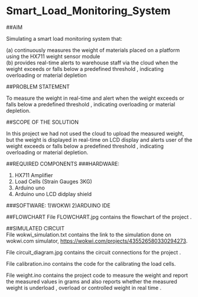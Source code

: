 # Smart_Load_Monitoring_System
##AIM

Simulating a smart load monitoring system that:

  (a) continuously measures the weight of materials placed on a platform using the HX711 weight sensor module   
  (b) provides real-time alerts to warehouse staff via the cloud when the weight exceeds or falls below a predefined threshold , indicating overloading or material depletion
  
##PROBLEM STATEMENT

  To measure the weight in real-time and alert when the weight exceeds or falls below a predefined threshold , indicating overloading or material depletion.

##SCOPE OF THE SOLUTION

  In this project we had not used the cloud to upload the measured weight, but the weight is displayed in real-time on LCD display and alerts user of the weight exceeds or falls below a predefined threshold ,     indicating overloading or material depletion.

##REQUIRED COMPONENTS
  ###HARDWARE:
  1) HX711 Amplifier
  2) Load Cells (Strain Gauges 3KG)
  3) Arduino uno
  4) Arduino uno LCD didplay shield
     
  ###SOFTWARE:
  1)WOKWI
  2)ARDUINO IDE

##FLOWCHART
File FLOWCHART.jpg contains the flowchart of the project .

##SIMULATED CIRCUIT  
File wokwi_simulation.txt contains the link to the simulation done on wokwi.com simulator, https://wokwi.com/projects/435526580330294273.
 
File circuit_diagram.jpg contains the circuit connections for the project .

File calibration.ino contains the code for the calibrating the load cells.

File weight.ino contains the project code to measure the weight and report the measured values in grams and also reports whether the measured weight is underload , overload or controlled weight in real time .

